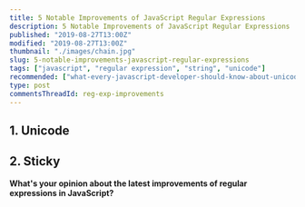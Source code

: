 ```yaml
---
title: 5 Notable Improvements of JavaScript Regular Expressions
description: 5 Notable Improvements of JavaScript Regular Expressions
published: "2019-08-27T13:00Z"
modified: "2019-08-27T13:00Z"
thumbnail: "./images/chain.jpg"
slug: 5-notable-improvements-javascript-regular-expressions
tags: ["javascript", "regular expression", "string", "unicode"]
recommended: ["what-every-javascript-developer-should-know-about-unicode", "must-know-details-about-es2016-features"]
type: post
commentsThreadId: reg-exp-improvements
---
```


## 1. Unicode

## 2. Sticky

**What's your opinion about the latest improvements of regular expressions in JavaScript?**
